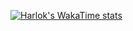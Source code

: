 [![Harlok's WakaTime stats](https://github-readme-stats.vercel.app/api/wakatime?username=DylanBrass&custom_title=Languages&layout=compact&card_width=1000)](https://github.com/anuraghazra/github-readme-stats)
